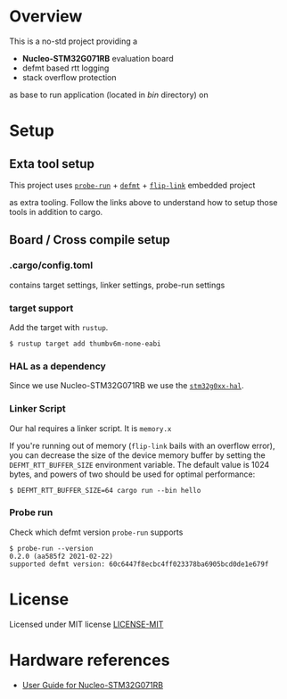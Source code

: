 # Overview

This is a no-std project providing a

*  **Nucleo-STM32G071RB**  evaluation board
* defmt based rtt logging
* stack overflow protection

as base to run application (located in *bin* directory) on


# Setup

## Exta tool setup

This project uses [`probe-run`] + [`defmt`] + [`flip-link`] embedded project

[`probe-run`]: https://crates.io/crates/probe-run
[`defmt`]: https://github.com/knurling-rs/defmt
[`flip-link`]: https://github.com/knurling-rs/flip-link

as extra tooling. Follow the links above to understand how to setup those tools
in addition to cargo.

## Board / Cross compile setup

### .cargo/config.toml

contains target settings, linker settings, probe-run settings


### target support

Add the target with `rustup`.

``` console
$ rustup target add thumbv6m-none-eabi
```

### HAL as a dependency

Since we use Nucleo-STM32G071RB we use the [`stm32g0xx-hal`].

[`stm32g0xx-hal`]: https://crates.io/crates/stm32g0xx-hal

### Linker Script

Our hal requires a linker script. It is `memory.x`


If you're running out of memory (`flip-link` bails with an overflow error),
you can decrease the size of the device memory buffer by setting
the `DEFMT_RTT_BUFFER_SIZE` environment variable.
The default value is 1024 bytes, and powers of two should be used for optimal performance:

``` console
$ DEFMT_RTT_BUFFER_SIZE=64 cargo run --bin hello
```

### Probe run


Check which defmt version `probe-run` supports

``` console
$ probe-run --version
0.2.0 (aa585f2 2021-02-22)
supported defmt version: 60c6447f8ecbc4ff023378ba6905bcd0de1e679f
```

# License

Licensed under MIT license [LICENSE-MIT](LICENSE-MIT) 

# Hardware references

* [User Guide for Nucleo-STM32G071RB](https://www.st.com/resource/en/user_manual/um2324-stm32-nucleo64-boards-mb1360-stmicroelectronics.pdf)
